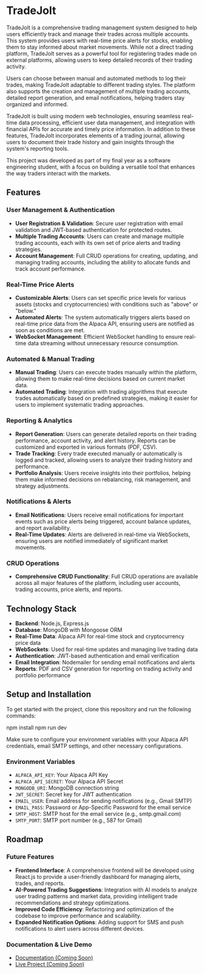 # TradeJolt

TradeJolt is a comprehensive trading management system designed to help users efficiently track and manage their trades across multiple accounts. This system provides users with real-time price alerts for stocks, enabling them to stay informed about market movements. While not a direct trading platform, TradeJolt serves as a powerful tool for registering trades made on external platforms, allowing users to keep detailed records of their trading activity.

Users can choose between manual and automated methods to log their trades, making TradeJolt adaptable to different trading styles. The platform also supports the creation and management of multiple trading accounts, detailed report generation, and email notifications, helping traders stay organized and informed.

TradeJolt is built using modern web technologies, ensuring seamless real-time data processing, efficient user data management, and integration with financial APIs for accurate and timely price information. In addition to these features, TradeJolt incorporates elements of a trading journal, allowing users to document their trade history and gain insights through the system's reporting tools.

This project was developed as part of my final year as a software engineering student, with a focus on building a versatile tool that enhances the way traders interact with the markets.

## Features

### User Management & Authentication
- **User Registration & Validation**: Secure user registration with email validation and JWT-based authentication for protected routes.
- **Multiple Trading Accounts**: Users can create and manage multiple trading accounts, each with its own set of price alerts and trading strategies.
- **Account Management**: Full CRUD operations for creating, updating, and managing trading accounts, including the ability to allocate funds and track account performance.

### Real-Time Price Alerts
- **Customizable Alerts**: Users can set specific price levels for various assets (stocks and cryptocurrencies) with conditions such as "above" or "below."
- **Automated Alerts**: The system automatically triggers alerts based on real-time price data from the Alpaca API, ensuring users are notified as soon as conditions are met.
- **WebSocket Management**: Efficient WebSocket handling to ensure real-time data streaming without unnecessary resource consumption.

### Automated & Manual Trading
- **Manual Trading**: Users can execute trades manually within the platform, allowing them to make real-time decisions based on current market data.
- **Automated Trading**: Integration with trading algorithms that execute trades automatically based on predefined strategies, making it easier for users to implement systematic trading approaches.

### Reporting & Analytics
- **Report Generation**: Users can generate detailed reports on their trading performance, account activity, and alert history. Reports can be customized and exported in various formats (PDF, CSV).
- **Trade Tracking**: Every trade executed manually or automatically is logged and tracked, allowing users to analyze their trading history and performance.
- **Portfolio Analysis**: Users receive insights into their portfolios, helping them make informed decisions on rebalancing, risk management, and strategy adjustments.

### Notifications & Alerts
- **Email Notifications**: Users receive email notifications for important events such as price alerts being triggered, account balance updates, and report availability.
- **Real-Time Updates**: Alerts are delivered in real-time via WebSockets, ensuring users are notified immediately of significant market movements.

### CRUD Operations
- **Comprehensive CRUD Functionality**: Full CRUD operations are available across all major features of the platform, including user accounts, trading accounts, price alerts, and reports.

## Technology Stack

- **Backend**: Node.js, Express.js
- **Database**: MongoDB with Mongoose ORM
- **Real-Time Data**: Alpaca API for real-time stock and cryptocurrency price data
- **WebSockets**: Used for real-time updates and managing live trading data
- **Authentication**: JWT-based authentication and email verification
- **Email Integration**: Nodemailer for sending email notifications and alerts
- **Reports**: PDF and CSV generation for reporting on trading activity and portfolio performance

## Setup and Installation

To get started with the project, clone this repository and run the following commands:

npm install
npm run dev

Make sure to configure your environment variables with your Alpaca API credentials, email SMTP settings, and other necessary configurations.

### Environment Variables

*   `ALPACA_API_KEY`: Your Alpaca API Key
*   `ALPACA_API_SECRET`: Your Alpaca API Secret
*   `MONGODB_URI`: MongoDB connection string
*   `JWT_SECRET`: Secret key for JWT authentication
*   `EMAIL_USER`: Email address for sending notifications (e.g., Gmail SMTP)
*   `EMAIL_PASS`: Password or App-Specific Password for the email service
*   `SMTP_HOST`: SMTP host for the email service (e.g., smtp.gmail.com)
*   `SMTP_PORT`: SMTP port number (e.g., 587 for Gmail)

## Roadmap

### Future Features

*   **Frontend Interface**: A comprehensive frontend will be developed using React.js to provide a user-friendly dashboard for managing alerts, trades, and reports.
*   **AI-Powered Trading Suggestions**: Integration with AI models to analyze user trading patterns and market data, providing intelligent trade recommendations and strategy optimizations.
*   **Improved Code Efficiency**: Refactoring and optimization of the codebase to improve performance and scalability.
*   **Expanded Notification Options**: Adding support for SMS and push notifications to alert users across different devices.

### Documentation & Live Demo

*   [Documentation (Coming Soon)](#)
*   [Live Project (Coming Soon)](#)
